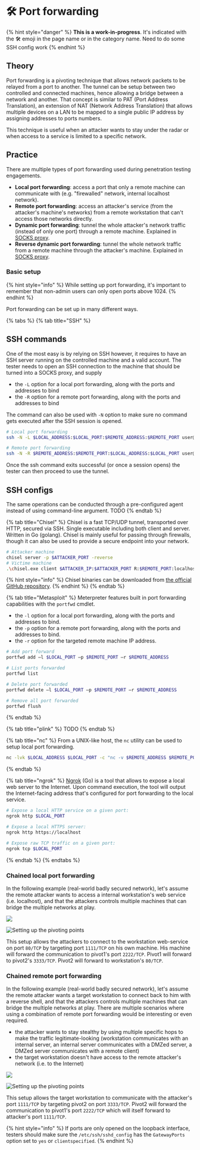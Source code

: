 # 🛠️ Port forwarding

{% hint style="danger" %}
**This is a work-in-progress**. It's indicated with the 🛠️ emoji in the page name or in the category name. Need to do some SSH config work
{% endhint %}

## Theory

Port forwarding is a pivoting technique that allows network packets to be relayed from a port to another. The tunnel can be setup between two controlled and connected machines, hence allowing a bridge between a network and another. That concept is similar to PAT (Port Address Translation), an extension of NAT (Network Address Translation) that allows multiple devices on a LAN to be mapped to a single public IP address by assigning addresses to ports numbers.

This technique is useful when an attacker wants to stay under the radar or when access to a service is limited to a specific network.

## Practice

There are multiple types of port forwarding used during penetration testing engagements.

* **Local port forwarding**: access a port that only a remote machine can communicate with (e.g. "firewalled" network, internal localhost network).
* **Remote port forwarding**: access an attacker's service (from the attacker's machine's networks) from a remote workstation that can't access those networks directly.
* **Dynamic port forwarding**: tunnel the whole attacker's network traffic (instead of only one port) through a remote machine. Explained in [SOCKS proxy](socks-proxy.md).
* **Reverse dynamic port forwarding**: tunnel the whole network traffic from a remote machine through the attacker's machine. Explained in [SOCKS proxy](socks-proxy.md).

### Basic setup

{% hint style="info" %}
While setting up port forwarding, it's important to remember that non-admin users can only open ports above 1024.
{% endhint %}

Port forwarding can be set up in many different ways.

{% tabs %}
{% tab title="SSH" %}
## SSH commands

One of the most easy is by relying on SSH however, it requires to have an SSH server running on the controlled machine and a valid account. The tester needs to open an SSH connection to the machine that should be turned into a SOCKS proxy, and supply&#x20;

* the `-L` option for a local port forwarding, along with the ports and addresses to bind
* the `-R` option for a remote port forwarding, along with the ports and addresses to bind

The command can also be used with `-N` option to make sure no command gets executed after the SSH session is opened.

```bash
# Local port forwarding
ssh -N -L $LOCAL_ADDRESS:$LOCAL_PORT:$REMOTE_ADDRESS:$REMOTE_PORT user@target

# Remote port forwarding
ssh -N -R $REMOTE_ADDRESS:$REMOTE_PORT:$LOCAL_ADDRESS:$LOCAL_PORT user@target
```

Once the ssh command exits successful (or once a session opens) the tester can then proceed to use the tunnel.



## SSH configs

The same operations can be conducted through a pre-configured agent instead of using command-line argument. TODO
{% endtab %}

{% tab title="Chisel" %}
Chisel is a fast TCP/UDP tunnel, transported over HTTP, secured via SSH. Single executable including both client and server. Written in Go (golang). Chisel is mainly useful for passing through firewalls, though it can also be used to provide a secure endpoint into your network.

```bash
# Attacker machine
chisel server -p $ATTACKER_PORT -reverse
# Victime machine
.\chisel.exe client $ATTACKER_IP:$ATTACKER_PORT R:$REMOTE_PORT:localhost:$LOCAL_PORT
```

{% hint style="info" %}
Chisel binaries can be downloaded from [the official GitHub repository](https://github.com/jpillora/chisel/releases).
{% endhint %}
{% endtab %}

{% tab title="Metasploit" %}
Meterpreter features built in port forwarding capabilities with the `portfwd` cmdlet.

* the `-l` option for a local port forwarding, along with the ports and addresses to bind.
* the `-p` option for a remote port forwarding, along with the ports and addresses to bind.
* the `-r` option for the targeted remote machine IP address.

```bash
# Add port forward
portfwd add –l $LOCAL_PORT –p $REMOTE_PORT –r $REMOTE_ADDRESS

# List ports forwarded
portfwd list

# Delete port forwarded
portfwd delete –l $LOCAL_PORT –p $REMOTE_PORT –r $REMOTE_ADDRESS

# Remove all port forwarded
portfwd flush
```
{% endtab %}

{% tab title="plink" %}
TODO
{% endtab %}

{% tab title="nc" %}
From a UNIX-like host, the `nc` utility can be used to setup local port forwarding.

```bash
nc -lvk $LOCAL_ADDRESS $LOCAL_PORT -c "nc -v $REMOTE_ADDRESS $REMOTE_PORT"
```
{% endtab %}

{% tab title="ngrok" %}
[Ngrok](https://github.com/inconshreveable/ngrok) (Go) is a tool that allows to expose a local web server to the Internet. Upon command execution, the tool will output the Internet-facing address that's configured for port forwarding to the local service.

```bash
# Expose a local HTTP service on a given port:
ngrok http $LOCAL_PORT

# Expose a local HTTPS server:
ngrok http https://localhost

# Expose raw TCP traffic on a given port:
ngrok tcp $LOCAL_PORT
```
{% endtab %}
{% endtabs %}

### Chained local port forwarding

In the following example (real-world badly secured network), let's assume the remote attacker wants to access a internal workstation's web service (i.e. localhost), and that the attackers controls multiple machines that can bridge the multiple networks at play.

![](<../../.gitbook/assets/multi-port-forwarding-Local Port Forwarding.png>)

![Setting up the pivoting points](../../.gitbook/assets/carbon\(8\).png)

This setup allows the attackers to connect to the workstation web-service on port `80/TCP` by targeting port `1111/TCP` on his own machine. His machine will forward the communication to pivot1's port `2222/TCP`. Pivot1 will forward to pivot2's `3333/TCP`. Pivot2 will forward to workstation's `80/TCP`.

### Chained remote port forwarding

In the following example (real-world badly secured network), let's assume the remote attacker wants a target workstation to connect back to him with a reverse shell, and that the attackers controls multiple machines that can bridge the multiple networks at play. There are multiple scenarios where using a combination of remote port forwarding would be interesting or even required.

* the attacker wants to stay stealthy by using multiple specific hops to make the traffic legitimate-looking (workstation communicates with an internal server, an internal server communicates with a DMZed server, a DMZed server communicates with a remote client)
* the target workstation doesn't have access to the remote attacker's network (i.e. to the Internet)

![](<../../.gitbook/assets/multi-port-forwarding-Remote Port Forwarding.png>)

![Setting up the pivoting points](../../.gitbook/assets/carbon\(6\).png)

This setup allows the target workstation to communicate with the attacker's port `1111/TCP` by targeting pivot2 on port `3333/TCP`. Pivot2 will forward the communication to pivot1's port `2222/TCP` which will itself forward to attacker's port `1111/TCP`.

{% hint style="info" %}
If ports are only opened on the loopback interface, testers should make sure the `/etc/ssh/sshd_config` has the `GatewayPorts` option set to `yes` or `clientspecified`.
{% endhint %}
